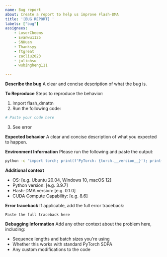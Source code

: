 ```yaml
---
name: Bug report
about: Create a report to help us improve Flash-DMA
title: '[BUG REPORT] '
labels: ["bug"]
assignees: 
    - LoserCheems
    - Evanwu1125
    - SNHuan
    - Thanksyy
    - ftgreat
    - zacliu2023
    - juliohsu
    - wubingheng111

---
```


**Describe the bug**
A clear and concise description of what the bug is.

**To Reproduce**
Steps to reproduce the behavior:
1. Import flash_dmattn
2. Run the following code:
```python
# Paste your code here
```
3. See error

**Expected behavior**
A clear and concise description of what you expected to happen.

**Environment Information**
Please run the following and paste the output:
```bash
python -c "import torch; print(f'PyTorch: {torch.__version__}'); print(f'CUDA: {torch.version.cuda}'); print(f'GPU: {torch.cuda.get_device_name() if torch.cuda.is_available() else \"None\"}')"
```

**Additional context**
- OS: [e.g. Ubuntu 20.04, Windows 10, macOS 12]
- Python version: [e.g. 3.9.7]
- Flash-DMA version: [e.g. 0.1.0]
- CUDA Compute Capability: [e.g. 8.6]

**Error traceback**
If applicable, add the full error traceback:
```
Paste the full traceback here
```

**Debugging Information**
Add any other context about the problem here, including:
- Sequence lengths and batch sizes you're using
- Whether this works with standard PyTorch SDPA
- Any custom modifications to the code
